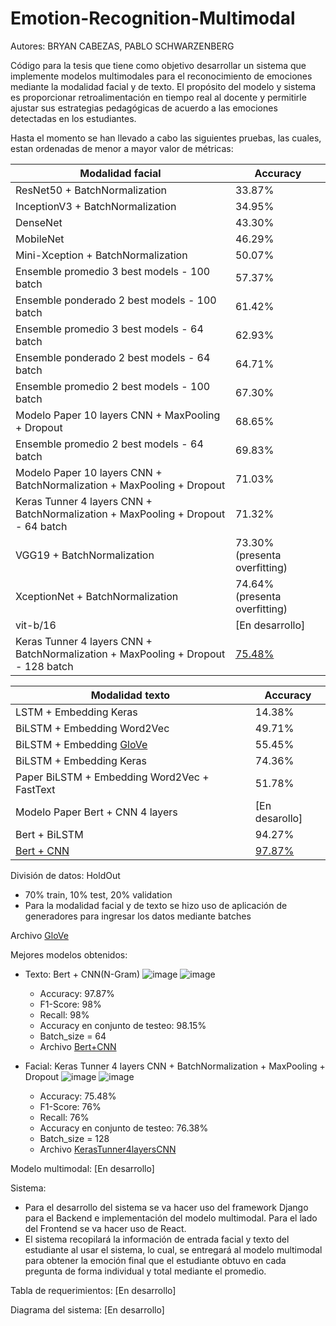 # Emotion-Recognition-Multimodal

Autores: BRYAN CABEZAS, PABLO SCHWARZENBERG

Código para la tesis que tiene como objetivo desarrollar un sistema que implemente modelos multimodales para el reconocimiento de emociones mediante la modalidad facial y de texto. El propósito del modelo y sistema es proporcionar retroalimentación en tiempo real al docente y permitirle ajustar sus estrategias pedagógicas de acuerdo a las emociones detectadas en los estudiantes.

Hasta el momento se han llevado a cabo las siguientes pruebas, las cuales, estan ordenadas de menor a mayor valor de métricas:


| Modalidad facial  |  Accuracy |
| ------------- | ------------- |
| ResNet50 + BatchNormalization   | 33.87%  |
| InceptionV3 + BatchNormalization   | 34.95%  |
| DenseNet  | 43.30%  |
| MobileNet  | 46.29%  |
| Mini-Xception + BatchNormalization   | 50.07% |
| Ensemble promedio 3 best models - 100 batch | 57.37%  |
| Ensemble ponderado 2 best models - 100 batch | 61.42%  |
| Ensemble promedio 3 best models - 64 batch | 62.93%  |
| Ensemble ponderado 2 best models - 64 batch | 64.71%  |
| Ensemble promedio 2 best models - 100 batch | 67.30%  |
| Modelo Paper 10 layers CNN + MaxPooling + Dropout   | 68.65% |
| Ensemble promedio 2 best models - 64 batch | 69.83%  |
| Modelo Paper 10 layers CNN + BatchNormalization + MaxPooling + Dropout   | 71.03%  |
| Keras Tunner 4 layers CNN + BatchNormalization + MaxPooling + Dropout - 64 batch | 71.32% |
| VGG19 + BatchNormalization   | 73.30% (presenta overfitting) | 
| XceptionNet + BatchNormalization  | 74.64% (presenta overfitting)  |
| vit-b/16  | [En desarrollo]  |
| Keras Tunner 4 layers CNN + BatchNormalization + MaxPooling + Dropout - 128 batch | [75.48%](https://drive.google.com/file/d/1D727aWWQyUNx5pRVHMu6amRAGCa1a-UY/view?usp=sharing) |




| Modalidad texto  |  Accuracy |
| ------------- | ------------- |
| LSTM + Embedding Keras   | 14.38%  |
| BiLSTM + Embedding Word2Vec   | 49.71%  |
| BiLSTM + Embedding [GloVe](https://drive.google.com/file/d/1qFlDu71eLDMDoAyX21eWNkCY3Xntlzyn/view?usp=sharing)   | 55.45%  |
| BiLSTM + Embedding Keras   | 74.36%  |
| Paper BiLSTM + Embedding Word2Vec + FastText   | 51.78%  |
| Modelo Paper Bert + CNN 4 layers  | [En desarollo] |
| Bert + BiLSTM  | 94.27% |
| [Bert + CNN](https://drive.google.com/file/d/1Y_PmcmaJUCgqj4VWx0A7wKHC_BkKH5yO/view?usp=sharing)   | [97.87%](https://drive.google.com/file/d/1Y_PmcmaJUCgqj4VWx0A7wKHC_BkKH5yO/view?usp=sharing) |


División de datos: HoldOut
- 70% train, 10% test, 20% validation
- Para la modalidad facial y de texto se hizo uso de aplicación de generadores para ingresar los datos mediante batches

Archivo [GloVe](https://drive.google.com/file/d/1qFlDu71eLDMDoAyX21eWNkCY3Xntlzyn/view?usp=sharing)

Mejores modelos obtenidos:
- Texto: Bert + CNN(N-Gram)
  ![image](https://github.com/BryanBACS/Emotion-Recognition-Multimodal/assets/124418262/6d5570ff-1c63-4e90-838f-192185cbbcf1)
  ![image](https://github.com/BryanBACS/Emotion-Recognition-Multimodal/assets/124418262/4483eacf-23c3-4dfc-9d5b-1943566492b6)
  - Accuracy: 97.87%
  - F1-Score: 98%
  - Recall: 98%
  - Accuracy en conjunto de testeo: 98.15%
  - Batch_size = 64
  - Archivo [Bert+CNN](https://drive.google.com/file/d/1Y_PmcmaJUCgqj4VWx0A7wKHC_BkKH5yO/view?usp=sharing)

- Facial: Keras Tunner 4 layers CNN + BatchNormalization + MaxPooling + Dropout
  ![image](https://github.com/BryanBACS/Emotion-Recognition-Multimodal/assets/124418262/59c9cd5e-6aac-41d0-8d8d-311f1aec758e)
  ![image](https://github.com/BryanBACS/Emotion-Recognition-Multimodal/assets/124418262/e40d5b7b-db19-4671-9985-965e895a400b)
  - Accuracy: 75.48%
  - F1-Score: 76%
  - Recall: 76%
  - Accuracy en conjunto de testeo: 76.38%
  - Batch_size = 128
  - Archivo [KerasTunner4layersCNN](https://drive.google.com/file/d/1D727aWWQyUNx5pRVHMu6amRAGCa1a-UY/view?usp=sharing)

 
Modelo multimodal: [En desarrollo]

Sistema:
- Para el desarrollo del sistema se va hacer uso del framework Django para el Backend e implementación del modelo multimodal. Para el lado del Frontend se va hacer uso de React.
- El sistema recopilará la información de entrada facial y texto del estudiante al usar el sistema, lo cual, se entregará al modelo multimodal para obtener la emoción final que el estudiante obtuvo en cada pregunta de forma individual y total mediante el promedio.

Tabla de requerimientos: [En desarrollo]

Diagrama del sistema: [En desarrollo]
